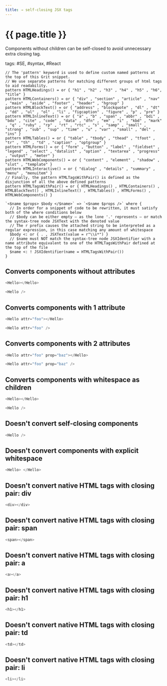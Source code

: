 ```yaml
---
title: ⇒ self-closing JSX tags
---
```


# {{ page.title }}

Components without children can be self-closed to avoid unnecessary extra closing tag.

tags: #SE, #syntax, #React

```grit
// The 'pattern' keyword is used to define custom named patterns at the top of this Grit snippet.
// We use separate patterns for matching different groups of html tags to aid readability.
pattern HTMLHeadings() = or { "h1" , "h2" , "h3" , "h4" , "h5" , "h6", "title" }
pattern HTMLContainers() = or { "div" , "section" , "article" , "nav" , "main" , "aside" , "footer" , "header" , "hgroup" }
pattern HTMLBlockText() = or { "address" , "blockquote" , "dl" , "dt" , "dd" , "ul" , "ol" , "li" , "figcaption" , "figure" , "p" , "pre" }
pattern HTMLInlineText() = or { "a" , "b" , "span" , "abbr" , "bdi" , "bdo" , "cite" , "code" , "data" , "dfn" , "em" , "i" , "kbd" , "mark" , "q" , "ruby" , "rp" , "rt" , "rtc" , "s" , "samp" , "small" , "strong" , "sub" , "sup" , "time" , "u" , "var" , "small" , "del" , "ins" }
pattern HTMLTables() = or { "table" , "tbody" , "thead" , "tfoot" , "tr" , "th" , "td" , "caption" , "optgroup" }
pattern HTMLForms() = or { "form" , "button" , "label" , "fieldset" , "legend" , "select" , "datalist" , "option" , "textarea" , "progress" , "output" , "meter" }
pattern HTMLWebComponents() = or { "content" , "element" , "shadow" , "slot" , "template" }
pattern HTMLInteractive() = or { "dialog" , "details" , "summary" , "menu" , "menuitem" }
// Finally, the pattern HTMLTagsWithPair() is defined as the disjunction of all the above defined patterns
pattern HTMLTagsWithPair() = or { HTMLHeadings() , HTMLContainers() , HTMLBlockText() , HTMLInlineText() , HTMLTables() , HTMLForms() , HTMLWebComponents() }

`<$name $props> $body </$name>` => `<$name $props />` where {
  // In order for a snippet of code to be rewritten, it must satisfy both of the where conditions below
  // $body can be either empty – as the lone '.' represents – or match the syntax-tree node JSXText with the denoted value
  // The r prefix causes the attached string to be interpreted as a regular expression, in this case matching any amount of whitespace
  $body <: or { . , JSXText(value = r"\\s*") }
  // $name must NOT match the syntax-tree node JSXIdentifier with a name attribute equivalent to one of the HTMLTagsWithPair defined at the top of the file
  $name <: ! JSXIdentifier(name = HTMLTagsWithPair())
}
```

## Converts components without attributes

```javascript
<Hello></Hello>
```

```typescript
<Hello />
```

## Converts components with 1 attribute

```javascript
<Hello attr="foo"></Hello>
```

```typescript
<Hello attr="foo" />
```

## Converts components with 2 attributes

```javascript
<Hello attr="foo" prop="baz"></Hello>
```

```typescript
<Hello attr="foo" prop="baz" />
```

## Converts components with whitespace as children

```javascript
<Hello></Hello>
```

```typescript
<Hello />
```

## Doesn't convert self-closing components

```javascript
<Hello />
```

## Doesn't convert components with explicit whitespace

```javascript
<Hello> </Hello>
```

## Doesn't convert native HTML tags with closing pair: div

```javascript
<div></div>
```

## Doesn't convert native HTML tags with closing pair: span

```javascript
<span></span>
```

## Doesn't convert native HTML tags with closing pair: a

```javascript
<a></a>
```

## Doesn't convert native HTML tags with closing pair: h1

```javascript
<h1></h1>
```

## Doesn't convert native HTML tags with closing pair: td

```javascript
<td></td>
```

## Doesn't convert native HTML tags with closing pair: li

```javascript
<li></li>
```
